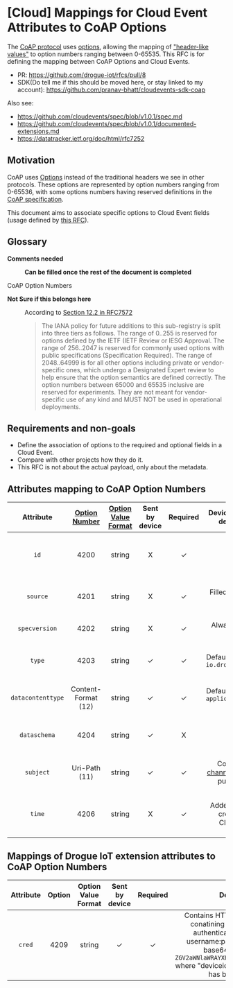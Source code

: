 # [Cloud] Mappings for Cloud Event Attributes to CoAP Options

The [CoAP protocol](https://datatracker.ietf.org/doc/html/rfc7252) uses [options](https://datatracker.ietf.org/doc/html/rfc7252#section-5.4), allowing the mapping of ["header-like values"](https://datatracker.ietf.org/doc/html/rfc7252#section-12.2) to option numbers ranging between 0-65535. This RFC is for defining the mapping between CoAP Options and Cloud Events.

* PR: https://github.com/drogue-iot/rfcs/pull/8
* SDK(Do tell me if this should be moved here, or stay linked to my account): https://github.com/pranav-bhatt/cloudevents-sdk-coap

Also see:

* https://github.com/cloudevents/spec/blob/v1.0.1/spec.md
* https://github.com/cloudevents/spec/blob/v1.0.1/documented-extensions.md
* https://datatracker.ietf.org/doc/html/rfc7252

## Motivation

CoAP uses [Options](https://datatracker.ietf.org/doc/html/rfc7252#section-5.4) instead of the traditional headers we see in other protocols. These options are represented by option numbers ranging from 0-65536, with some options numbers having reserved definitions in the [CoAP specification](https://datatracker.ietf.org/doc/html/rfc7252). 

This document aims to associate specific options to Cloud Event fields (usage defined by [this RFC](https://github.com/pranav-bhatt/rfcs/blob/main/active/0003-cloud-events-mapping.md)).

## Glossary

<dl>
<dt>

**Comments needed**
</dt>

<dd>

**Can be filled once the rest of the document is completed**
</dd>

<dt>CoAP Option Numbers 

**Not Sure if this belongs here**

</dt>
<dd>

According to [Section 12.2 in RFC7572](https://datatracker.ietf.org/doc/html/rfc7252#section-12.2)

> The IANA policy for future additions to this sub-registry is split into three tiers as follows. The range of 0..255 is reserved for options defined by the IETF (IETF Review or IESG Approval. The range of 256..2047 is reserved for commonly used options with public specifications (Specification Required). The range of 2048..64999 is for all other options including private or vendor-specific ones, which undergo a Designated Expert review to help ensure that the option semantics are defined correctly.  The option numbers between 65000 and 65535 inclusive are reserved for experiments. They are not meant for vendor-specific use of any kind and MUST NOT be used in operational deployments.
</dd>

</dl>

## Requirements and non-goals

* Define the association of options to the required and optional fields in a Cloud Event.
* Compare with other projects how they do it.
* This RFC is not about the actual payload, only about the metadata.

## Attributes mapping to CoAP Option Numbers

|     Attribute     |     [Option Number](https://datatracker.ietf.org/doc/html/rfc7252#section-12.2)    | [Option Value Format](https://datatracker.ietf.org/doc/html/rfc7252#section-12.2) | Sent by device | Required |                                                        Device-to-Cloud description                                                        |          Cloud-to-Device description         |
|:-----------------:|:-------------------:|:-------------------:|:--------------:|:--------:|:-----------------------------------------------------------------------------------------------------------------------------------------:|:--------------------------------------------:|
|        `id`       |         4200        |        string       |        X       |     ✓    |                                                                     -                                                                     | Option required for cloud-to-device commands |
|      `source`     |         4201        |        string       |        X       |     ✓    |            Filled with  [device id](https://github.com/drogue-iot/rfcs/blob/main/active/0003-cloud-events-mapping.md#device-id)           |    Filled with value present in CloudEvent   |
|   `specversion`   |         4202        |        string       |        X       |     ✓    |                                                           Always contains  `1.0`                                                          |            Always contains  `1.0`            |
|       `type`      |         4203        |        string       |        ✓       |     ✓    |                                                  Default value being `io.drogue.event.v1`                                                 |    Filled with value present in CloudEvent   |
| `datacontenttype` | Content-Format (12) |        string       |        ✓       |     ✓    |                                               Default value being `application/octet-stream`                                              |    Filled with value present in CloudEvent   |
|    `dataschema`   |         4204        |        string       |        ✓       |     X    |                                                                     -                                                                     |    Filled with value present in CloudEvent   |
|     `subject`     |    Uri-Path (11)    |        string       |        ✓       |     ✓    | Contains the [channel](https://github.com/drogue-iot/rfcs/blob/main/active/0003-cloud-events-mapping.md#glossary) the device published to |     Filled with value present in CloudEvent     |
|       `time`      |         4206        |        string       |        X       |     ✓    |                                                  Added at service creating the CloudEvent                                                 |   Added at service creating the CloudEvent   |

## Mappings of Drogue IoT extension attributes to CoAP Option Numbers

| Attribute | Option | Option Value Format | Sent by device | Required |                                          Description                                          |
|:---------:|:------:|:-------------------:|:--------------:|:--------:|:---------------------------------------------------------------------------------------------:|
|   `cred`  |  4209  |        string       |        ✓       |     ✓    | Contains HTTP Auth style header conatining details such as the authentication type, and the username:password encoded in base64. For eg: `Basic ZGV2aWNlaWRAYXBwbmFtZTpwYXNzd29yZA==` where "deviceid@appname:password" has been encoded |